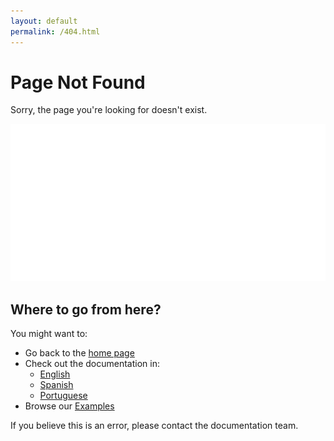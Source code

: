 ```yaml
---
layout: default
permalink: /404.html
---
```


# Page Not Found

Sorry, the page you're looking for doesn't exist.

![VTEX Ads Logo](assets/vtex-ads-logo.png)

## Where to go from here?

You might want to:

* Go back to the [home page](/)
* Check out the documentation in:
  * [English](en/README.md)
  * [Spanish](es/README.md)
  * [Portuguese](pt/README.md)
* Browse our [Examples](examples/README.md)

If you believe this is an error, please contact the documentation team.